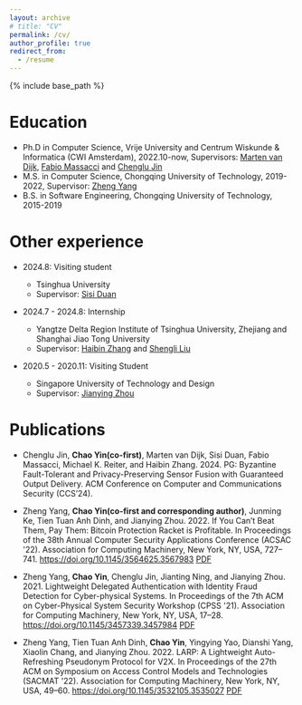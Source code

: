 ```yaml
---
layout: archive
# title: "CV"
permalink: /cv/
author_profile: true
redirect_from:
  - /resume
---
```


{% include base_path %}

Education
======

* Ph.D in Computer Science, Vrije University and Centrum Wiskunde & Informatica (CWI Amsterdam), 2022.10-now, Supervisors: <a href="https://scholar.google.com/citations?hl=en&user=byCWPiwAAAAJ&view_op=list_works&sortby=pubdate">Marten van Dijk</a>, <a href="https://fabiomassacci.github.io/">Fabio Massacci</a> and <a href="https://chenglujin.github.io/">Chenglu Jin</a>
* M.S. in Computer Science, Chongqing University of Technology, 2019-2022, Supervisor: <a href="https://scholar.google.com/citations?user=X6csOLgAAAAJ&hl=en&authuser=1">Zheng Yang</a>
* B.S. in Software Engineering, Chongqing University of Technology, 2015-2019

Other experience
======
* 2024.8: Visiting student
  * Tsinghua University
  * Supervisor: <a href="https://fififish.github.io/sisiduan/">Sisi Duan</a>

* 2024.7 - 2024.8: Internship
  * Yangtze Delta Region Institute of Tsinghua University, Zhejiang and Shanghai Jiao Tong University
  * Supervisor: <a href="https://bchainzhang.github.io/">Haibin Zhang</a> and <a href="https://scholar.google.com.hk/citations?user=ZFM3vykAAAAJ&hl=en">Shengli Liu</a>

* 2020.5 - 2020.11: Visiting Student
  * Singapore University of Technology and Design
  * Supervisor: <a href="https://scholar.google.com.au/citations?hl=en&user=T-Uf3dYAAAAJ&view_op=list_works&sortby=pubdate">Jianying Zhou</a>


<!-- Skills
======
* Skill 1
* Skill 2
  * Sub-skill 2.1
  * Sub-skill 2.2
  * Sub-skill 2.3
* Skill 3 -->

Publications
======
* Chenglu Jin, **Chao Yin(co-first)**, Marten van Dijk, Sisi Duan, Fabio Massacci, Michael K. Reiter, and Haibin Zhang. 2024. PG: Byzantine Fault-Tolerant and Privacy-Preserving Sensor Fusion with Guaranteed Output Delivery. ACM Conference on Computer and Communications Security (CCS’24).

* Zheng Yang, **Chao Yin(co-first and corresponding author)**, Junming Ke, Tien Tuan Anh Dinh, and Jianying Zhou. 2022. If You Can’t Beat Them, Pay Them: Bitcoin Protection Racket is Profitable. In Proceedings of the 38th Annual Computer Security Applications Conference (ACSAC '22). Association for Computing Machinery, New York, NY, USA, 727–741. https://doi.org/10.1145/3564625.3567983 
[PDF](http://chao-cy.github.io/files/ACSAC22-FWAP.pdf)

* Zheng Yang, **Chao Yin**, Chenglu Jin, Jianting Ning, and Jianying Zhou. 2021. Lightweight Delegated Authentication with Identity Fraud Detection for Cyber-physical Systems. In Proceedings of the 7th ACM on Cyber-Physical System Security Workshop (CPSS '21). Association for Computing Machinery, New York, NY, USA, 17–28. https://doi.org/10.1145/3457339.3457984
[PDF](http://chao-cy.github.io/files/CPSS21-LightWeight.pdf)

* Zheng Yang, Tien Tuan Anh Dinh, **Chao Yin**, Yingying Yao, Dianshi Yang, Xiaolin Chang, and Jianying Zhou. 2022. LARP: A Lightweight Auto-Refreshing Pseudonym Protocol for V2X. In Proceedings of the 27th ACM on Symposium on Access Control Models and Technologies (SACMAT '22). Association for Computing Machinery, New York, NY, USA, 49–60. https://doi.org/10.1145/3532105.3535027
[PDF](http://chao-cy.github.io/files/SACMAT22-LARP.pdf)
  
<!-- Talks
======
  <ul>{% for post in site.talks %}
    {% include archive-single-talk-cv.html %}
  {% endfor %}</ul>
   -->
<!-- Teaching
======
  <ul>{% for post in site.teaching %}
    {% include archive-single-cv.html %}
  {% endfor %}</ul> -->
  
<!-- Service and leadership
======
* Currently signed in to 43 different slack teams -->
